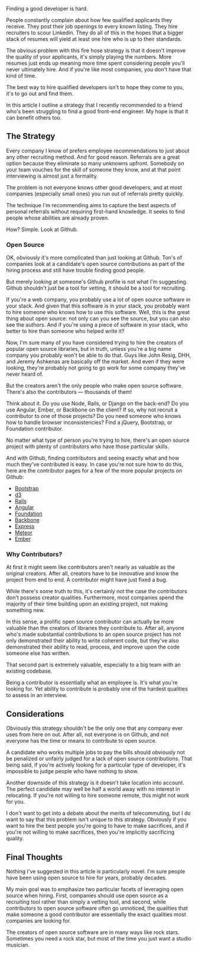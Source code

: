 <!--
{
  "layout": "article",
  "title": "How to Find Qualified Developers",
  "date": "2014-01-14T18:15:37-08:00",
  "draft": true
}
-->

Finding a good developer is hard.

People constantly complain about how few qualified applicants they receive. They post their job openings to every known listing. They hire recruiters to scour Linkedin. They do all of this in the hopes that a bigger stack of resumes will yield at least one hire who is up to their standards.

The obvious problem with this fire hose strategy is that it doesn't improve the quality of your applicants, it's simply playing the numbers. More resumes just ends up meaning more time spent considering people you'll never ultimately hire. And if you're like most companies, you don't have that kind of time.

The best way to hire qualified developers isn't to hope they come to you, it's to go out and find them.

In this article I outline a strategy that I recently recommended to a friend who's been struggling to find a good front-end engineer. My hope is that it can benefit others too.

## The Strategy

Every company I know of prefers employee recommendations to just about any other recruiting method. And for good reason. Referrals are a great option because they eliminate so many unknowns upfront. Somebody on your team vouches for the skill of someone they know, and at that point interviewing is almost just a formality.

The problem is not everyone knows other good developers, and at most companies (especially small ones) you run out of referrals pretty quickly.

The technique I'm recommending aims to capture the best aspects of personal referrals without requiring first-hand knowledge. It seeks to find people whose abilities are already proven.

How? Simple. Look at Github.

### Open Source

OK, obviously it's more complicated than just looking at Github. Ton's of companies look at a candidate's open source contributions as part of the hiring process and still have trouble finding good people.

But merely looking at someone's Github profile is not what I'm suggesting. Github shouldn't just be a tool for vetting, it should be a tool for recruiting.

If you're a web company, you probably use a lot of open source software in your stack. And given that this software is in your stack, you probably want to hire someone who knows how to use this software. Well, this is the great thing about open source: not only can you see the source, but you can also see the authors. And if you're using a piece of software in your stack, who better to hire than someone who helped write it?

Now, I'm sure many of you have considered trying to hire the creators of popular open source libraries, but in truth, unless you're a big name company you probably won't be able to do that. Guys like John Resig, DHH, and Jeremy Ashkenas are basically off the market. And even if they were looking, they're probably not going to go work for some company they've never heard of.

But the creators aren't the only people who make open source software. There's also the contributors &mdash; thousands of them!

Think about it. Do you use Node, Rails, or Django on the back-end? Do you use Angular, Ember, or Backbone on the client? If so, why not recruit a contributor to one of those projects?  Do you need someone who knows how to handle browser inconsistencies? Find a jQuery, Bootstrap, or Foundation contributor.

No matter what type of person you're trying to hire, there's an open source project with plenty of contributors who have those particular skills.

And with Github, finding contributors and seeing exactly what and how much they've contributed is easy. In case you're not sure how to do this, here are the contributor pages for a few of the more popular projects on Github:

- [Bootstrap](https://github.com/twbs/bootstrap/graphs/contributors)
- [d3](https://github.com/mbostock/d3/graphs/contributors)
- [Rails](https://github.com/rails/rails/graphs/contributors)
- [Angular](https://github.com/angular/angular.js/graphs/contributors)
- [Foundation](https://github.com/zurb/foundation/graphs/contributors)
- [Backbone](https://github.com/jashkenas/backbone/graphs/contributors)
- [Express](https://github.com/visionmedia/express/graphs/contributors)
- [Meteor](https://github.com/meteor/meteor/graphs/contributors)
- [Ember](https://github.com/emberjs/ember.js/graphs/contributors)

### Why Contributors?

At first it might seem like contributors aren't nearly as valuable as the original creators. After all, creators have to be innovative and know the project from end to end. A contributor might have just fixed a bug.

While there's some truth to this, it's certainly not the case the contributors don't possess creator qualities. Furthermore, most companies spend the majority of their time building upon an existing project, not making something new.

In this sense, a prolific open source contributor can actually be more valuable than the creators of libraries they contribute to. After all, anyone who's made substantial contributions to an open source project has not only demonstrated their ability to write coherent code, but they've also demonstrated their ability to read, process, and improve upon the code someone else has written.

That second part is extremely valuable, especially to a big team with an existing codebase.

Being a contributor is essentially what an employee is. It's what you're looking for. Yet ability to contribute is probably one of the hardest qualities to assess in an interview.

## Considerations

Obviously this strategy shouldn't be the only one that any company ever uses from here on out. After all, not everyone is on Github, and not everyone has the time or means to contribute to open source.

A candidate who works multiple jobs to pay the bills should obviously not be penalized or unfairly judged for a lack of open source contributions. That being said, if you're actively looking for a particular type of developer, it's impossible to judge people who have nothing to show.

Another downside of this strategy is it doesn't take location into account. The perfect candidate may well be half a world away with no interest in relocating. If you're not willing to hire someone remote, this might not work for you.

I don't want to get into a debate about the merits of telecommuting, but I do want to say that this problem isn't unique to this strategy. Obviously if you want to hire the best people you're going to have to make sacrifices, and if you're not willing to make sacrifices, then you're implicitly sacrificing quality.

## Final Thoughts

Nothing I've suggested in this article is particularly novel. I'm sure people have been using open source to hire for years, probably decades.

My main goal was to emphasize two particular facets of leveraging open source when hiring. First, companies should use open source as a recruiting tool rather than simply a vetting tool, and second, while contributors to open source software often go unnoticed, the qualities that make someone a good contributor are essentially the exact qualities most companies are looking for.

The creators of open source software are in many ways like rock stars. Sometimes you need a rock star, but most of the time you just want a studio musician.
